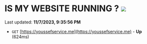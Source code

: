 # IS MY WEBSITE RUNNING ? [![](https://img.shields.io/static/v1?label=Sponsor&message=%E2%9D%A4&logo=GitHub&color=%23fe8e86)](https://github.com/sponsors/<username>)

Last updated: **11/7/2023, 9:35:56 PM**

- `GET` [https://youssefservice.me](https://youssefservice.me) - **Up** (624ms)
